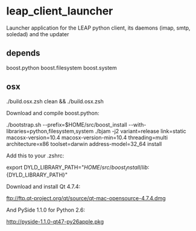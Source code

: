 leap_client_launcher
====================

Launcher application for the LEAP python client, its daemons (imap, smtp, soledad) and the updater

depends
-------
boost.python
boost.filesystem
boost.system

osx
-------

./build.osx.zsh clean && ./build.osx.zsh

Download and compile boost.python:

 ./bootstrap.sh --prefix=$HOME/src/boost_install --with-libraries=python,filesystem,system
 ./bjam -j2 variant=release link=static macosx-version=10.4 macosx-version-min=10.4 threading=multi architecture=x86 toolset=darwin address-model=32_64 install

Add this to your .zshrc:

 export DYLD_LIBRARY_PATH="$HOME/src/boost_install/lib:${DYLD_LIBRARY_PATH}"

Download and install Qt 4.7.4:

ftp://ftp.qt-project.org/qt/source/qt-mac-opensource-4.7.4.dmg

And PySide 1.1.0 for Python 2.6:

http://pyside-1.1.0-qt47-py26apple.pkg


